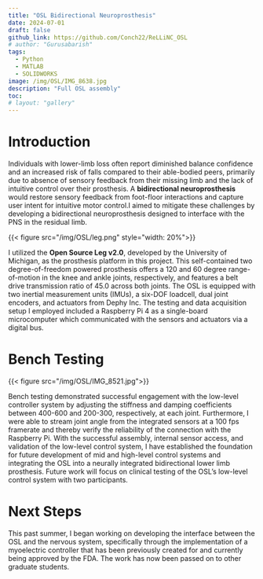 ```yaml
---
title: "OSL Bidirectional Neuroprosthesis"
date: 2024-07-01
draft: false
github_link: https://github.com/Conch22/ReLLiNC_OSL
# author: "Gurusabarish"
tags:
  - Python
  - MATLAB
  - SOLIDWORKS
image: /img/OSL/IMG_8638.jpg
description: "Full OSL assembly"
toc: 
# layout: "gallery"
---
```

# Introduction
Individuals with lower-limb loss often report diminished balance confidence and an increased risk of falls compared to their able-bodied peers, primarily due to absence of sensory feedback from their missing limb and the lack of intuitive control over their prosthesis. A **bidirectional neuroprosthesis** would restore sensory feedback from foot-floor interactions and capture user intent for intuitive motor control.I aimed to mitigate these challenges by developing a bidirectional neuroprosthesis designed to interface with the PNS in the residual limb.

{{< figure src="/img/OSL/leg.png" style="width: 20%">}}

I utilized the **Open Source Leg v2.0**, developed by the University of Michigan, as the prosthesis platform in this project. This self-contained two degree-of-freedom powered prosthesis offers a 120 and 60 degree range-of-motion in the knee and ankle joints, respectively, and features a belt drive transmission ratio of 45.0 across both joints. The OSL is equipped with two inertial measurement units (IMUs), a six-DOF loadcell, dual joint encoders, and actuators from Dephy Inc. The testing and data acquisition setup I employed included a Raspberry Pi 4 as a single-board microcomputer which communicated with the sensors and actuators via a digital bus.

# Bench Testing
{{< figure src="/img/OSL/IMG_8521.jpg">}}

 Bench testing demonstrated successful engagement with the low-level controller system by adjusting the stiffness and damping coefficients between 400-600 and 200-300, respectively, at each joint. Furthermore, I were able to stream joint angle from the integrated sensors at a 100 fps framerate and thereby verify the reliability of the connection with the Raspberry Pi. With the successful assembly, internal sensor access, and validation of the low-level control system, I have established the foundation for future development of mid and high-level control systems and integrating the OSL into a neurally integrated bidirectional lower limb prosthesis. Future work will focus on clinical testing of the OSL’s low-level control system with two participants. 

# Next Steps
This past summer, I began working on developing the interface between the OSL and the nervous system, specifically through the implementation of a myoelectric controller that has been previously created for and currently being approved by the FDA. The work has now been passed on to other graduate students.